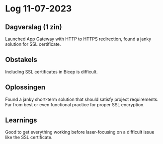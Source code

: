# Log 11-07-2023

## Dagverslag (1 zin)
Launched App Gateway with HTTP to HTTPS redirection, found a janky solution for SSL certificate.

## Obstakels
Including SSL certificates in Bicep is difficult.

## Oplossingen
Found a janky short-term solution that should satisfy project requirements. Far from best or even functional practice for proper SSL encryption.

## Learnings
Good to get everything working before laser-focusing on a difficult issue like the SSL certificate.